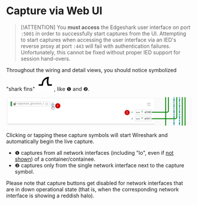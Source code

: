 # Capture via Web UI

> [!ATTENTION] You **must access** the Edgeshark user interface on port `:5001`
> in order to successfully start captures from the UI. Attempting to start
> captures when accessing the user interface via an IED's reverse proxy at port
> `:443` will fail with authentication failures. Unfortunately, this cannot be
> fixed without proper IED support for session hand-overs.

Throughout the wiring and detail views, you should notice symbolized "shark
fins" ![capture](_media/icons/Capture.svg ':class=mdicon :no-zoom'), like ❶ and
❷.

![capture buttons](_images/wiring-capture.png ':class=scrshot')

Clicking or tapping these capture symbols will start Wireshark and automatically
begin the live capture.

- ❶ captures from all network interfaces (including "lo", even if [not
  shown](settings)) of a container/containee.
- ❷ captures only from the single network interface next to the capture symbol.

Please note that capture buttons get disabled for network interfaces that are in
down operational state (that is, when the corresponding network interface is showing
a reddish halo).
